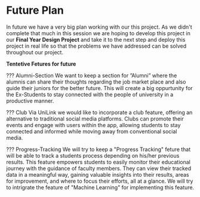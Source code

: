 # Future Plan


In future we have a very big plan working with our this project. As we didn't complete that much in this session we are hoping to develop this project in our 
**Final Year Design Project** and take it to the next step and deploy this project in real life so that the problems we have addressed can be solved throughout our project. 

**Tentetive Fetures for future**

??? Alumni-Section
    <justify>
    We want to keep a section for ”Alumni”
    where the alumnis can share their thoughts regarding the job market place and also guide their juniors for the better future. This will create a big oppurtunity for the Ex-Students to stay connected with the people of university in a productive manner. 
    </justify>

??? Club 
     <justify>
     Via UniLink we would like to  incorporate a club feature, offering an alternative to traditional social media platforms.
     Clubs can promote their events and engage with users within the app,   allowing students to stay connected
     and informed while moving away from conventional social media.
      <justify>

??? Progress-Tracking
     <justify>
     We will try to keep a "Progress Tracking" feture that will be able to track a students process depending on his/her previous results. This feature empowers students to easily monitor
     their educational journey with the guidance of faculty members. They can view their tracked data in a
     meaningful way, gaining valuable insights into their results, areas for improvement, and where to focus their
     efforts, all at a glance. We will try to intrigrate the feature of "Machine Learning" for implementing this feature.
    <justify>
